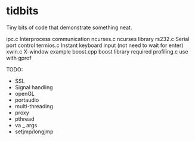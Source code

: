 tidbits
=======

Tiny bits of code that demonstrate something neat.

ipc.c           Interprocess communication
ncurses.c       ncurses library
rs232.c         Serial port control
termios.c       Instant keyboard input (not need to wait for enter)
xwin.c          X-window example
boost.cpp       boost library required
profiling.c     use with gprof

TODO:
* SSL
* Signal handling
* openGL
* portaudio
* multi-threading
* proxy
* pthread
* va _ args
* setjmp/longjmp
